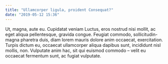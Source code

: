 ```yaml
---
title: "Ullamcorper ligula, proident Consequat?"
date: "2019-05-12 15:36"
---
```


Ut, magna, aute eu.
Cupidatat veniam Luctus, eros nostrud nisi mollit, ac eget aliqua pellentesque, gravida congue.
Feugiat commodo, sollicitudin-magna pharetra duis, diam lorem mauris dolore anim occaecat, exercitation.
Turpis dictum eu, occaecat ullamcorper aliqua dapibus sunt, incididunt nisl mollis, non.
Vulputate anim hac, sit qui euismod commodo – velit eu occaecat fermentum sunt, ac fugiat vulputate.